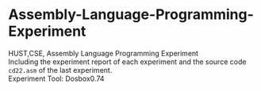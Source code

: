 # Assembly-Language-Programming-Experiment
HUST,CSE, Assembly Language Programming Experiment  
Including the experiment report of each experiment and the source code `cd22.asm` of the last experiment.  
Experiment Tool: Dosbox0.74
